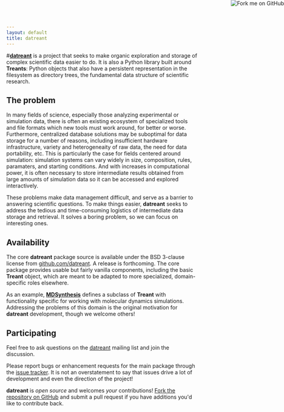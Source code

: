 ```yaml
---
layout: default
title: datreant
---
```

#[**datreant**]({{site.baseurl}})
is a project that seeks to make organic exploration and storage of
complex scientific data easier to do. It is also a Python library built around
**Treants**: Python objects that also have a persistent representation in the
filesystem as directory trees, the fundamental data structure of scientific
research.


## The problem

In many fields of science, especially those analyzing experimental or
simulation data, there is often an existing ecosystem of specialized tools and 
file formats which new tools must work around, for better or worse.
Furthermore, centralized database solutions may be suboptimal for data
storage for a number of reasons, including insufficient hardware
infrastructure, variety and heterogeneaity of raw data, the need for data
portability, etc. This is particularly the case for fields centered around
simulation: simulation systems can vary widely in size, composition, rules,
paramaters, and starting conditions. And with increases in computational power,
it is often necessary to store intermediate results obtained from large amounts
of simulation data so it can be accessed and explored interactively.

These problems make data management difficult, and serve as a barrier to
answering scientific questions. To make things easier, **datreant** seeks to
address the tedious and time-consuming logistics of intermediate data storage
and retrieval. It solves a boring problem, so we can focus on interesting ones.


## Availability

The core **datreant** package source is available under the BSD 3-clause license from
[github.com/datreant](https://github.com/datreant). A release is forthcoming. The core
package provides usable but fairly vanilla components, including the basic **Treant**
object, which are meant to be adapted to more specialized, domain-specific roles
elsewhere.

As an example, [**MDSynthesis**](https://github.com/datreant/MDSynthesis)
defines a subclass of **Treant** with functionality specific for working with
molecular dynamics simulations. Addressing the problems of this domain is the
original motivation for **datreant** development, though we welcome others!


## Participating

Feel free to ask questions on the
[datreant](http://groups.google.com/group/datreant) mailing list and join the
discussion.

Please report bugs or enhancement requests for the main package through the
[issue tracker](https://github.com/datreant/datreant/issues). It is not
an overstatement to say that issues drive a lot of development and 
even the direction of the project!

**datreant** is *open source* and welcomes *your* contributions! [Fork the repository
on GitHub](https://github.com/datreant/datreant#fork-destination-box) and
submit a pull request if you have additions you'd like to contribute back.

<a href="https://github.com/datreant"><img style="position: absolute; top: 0; right: 0; border: 0;" src="https://camo.githubusercontent.com/a6677b08c955af8400f44c6298f40e7d19cc5b2d/68747470733a2f2f73332e616d617a6f6e6177732e636f6d2f6769746875622f726962626f6e732f666f726b6d655f72696768745f677261795f3664366436642e706e67" alt="Fork me on GitHub" data-canonical-src="https://s3.amazonaws.com/github/ribbons/forkme_right_gray_6d6d6d.png"></a>
